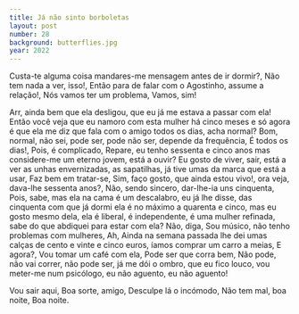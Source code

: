 ```yaml
---
title: Já não sinto borboletas
layout: post
number: 28
background: butterflies.jpg
year: 2022
---
```


Custa-te alguma coisa mandares-me mensagem antes de ir dormir?, Não tem nada a ver, isso!, Então para de falar com o Agostinho, assume a relação!, Nós vamos ter um problema, Vamos, sim!

Arr, ainda bem que ela desligou, que eu já me estava a passar com ela! Então você veja que eu namoro com esta mulher há cinco meses e só agora é que ela me diz que fala com o amigo todos os dias, acha normal? Bom, normal, não sei, pode ser, pode não ser, depende da frequência, É todos os dias!, Pois, é complicado, Repare, eu tenho sessenta e cinco anos mas considere-me um eterno jovem, está a ouvir? Eu gosto de viver, sair, está a ver as unhas envernizadas, as sapatilhas, já tive umas da marca que está a usar, Faz bem em tratar-se, Sim, faço gosto, que ainda estou vivo!, ora veja, dava-lhe sessenta anos?, Não, sendo sincero, dar-lhe-ia uns cinquenta, Pois, sabe, mas ela na cama é um descalabro, eu já lhe disse, das cinquenta com que já dormi ela é no máximo a quarenta e cinco, mas eu gosto mesmo dela, ela é liberal, é independente, é uma mulher refinada, sabe do que abdiquei para estar com ela? Não, diga, Sou músico, não tenho problemas com mulheres, Ah, Ainda na semana passada lhe dei umas calças de cento e vinte e cinco euros, íamos comprar um carro a meias, E agora?, Vou tomar um café com ela, Pode ser que corra bem, Não pode, não vai correr, não pode ser, já me dói o ombro, que eu fico louco, vou meter-me num psicólogo, eu não aguento, eu não aguento!

Vou sair aqui, Boa sorte, amigo, Desculpe lá o incómodo, Não tem mal, boa noite, Boa noite.
